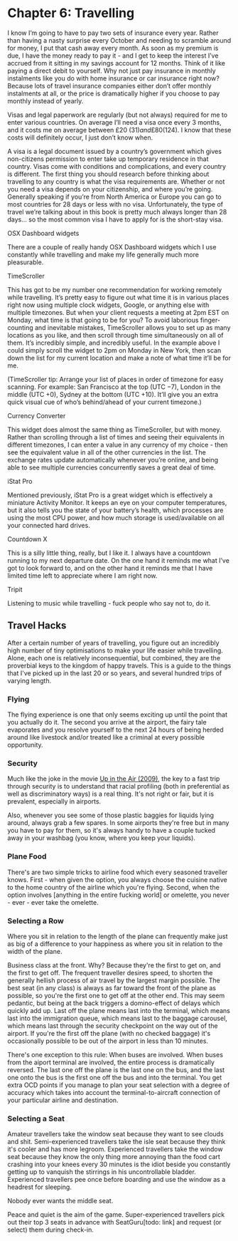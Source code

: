 # Chapter 6: Travelling

I know I’m going to have to pay two sets of insurance every year. Rather than having a nasty surprise every October and needing to scramble around for money, I put that cash away every month. As soon as my premium is due, I have the money ready to pay it - and I get to keep the interest I’ve accrued from it sitting in my savings account for 12 months. Think of it like paying a direct debit to yourself. Why not just pay insurance in monthly instalments like you do with home insurance or car insurance right now? Because lots of travel insurance companies either don’t offer monthly instalments at all, or the price is dramatically higher if you choose to pay monthly instead of yearly. 

Visas and legal paperwork are regularly (but not always) required for me to enter various countries. On average I’ll need a visa once every 3 months, and it costs me on average between £20 ($31) and £80 ($124). I know that these costs will definitely occur, I just don’t know when.

A visa is a legal document issued by a country’s government which gives non-citizens permission to enter take up temporary residence in that country. Visas come with conditions and complications, and every country is different. The first thing you should research before thinking about travelling to any country is what the visa requirements are. Whether or not you need a visa depends on your citizenship, and where you’re going.  Generally speaking if you’re from North America or Europe you can go to most countries for 28 days or less with no visa. Unfortunately, the type of travel we’re talking about in this book is pretty much always longer than 28 days… so the most common visa I have to apply for is the short-stay visa. 

OSX Dashboard widgets

There are a couple of really handy OSX Dashboard widgets which I use constantly while travelling and make my life generally much more pleasurable.

TimeScroller

This has got to be my number one recommendation for working remotely while travelling. It’s pretty easy to figure out what time it is in various places right now using multiple clock widgets, Google, or anything else with multiple timezones. But when your client requests a meeting at 2pm EST on Monday, what time is that going to be for you? To avoid laborious finger-counting and inevitable mistakes, TimeScroller allows you to set up as many locations as you like, and then scroll through time simultaneously on all of them. It’s incredibly simple, and incredibly useful. In the example above I could simply scroll the widget to 2pm on Monday in New York, then scan down the list for my current location and make a note of what time it’ll be for me.

(TimeScroller tip: Arrange your list of places in order of timezone for easy scanning. For example: San Francisco at the top (UTC −7), London in the middle (UTC +0), Sydney at the bottom (UTC +10). It’ll give you an extra quick visual cue of who’s behind/ahead of your current timezone.)

Currency Converter

This widget does almost the same thing as TimeScroller, but with money. Rather than scrolling through a list of times and seeing their equivalents in different timezones, I can enter a value in any currency of my choice - then see the equivalent value in all of the other currencies in the list. The exchange rates update automatically whenever you’re online, and being able to see multiple currencies concurrently saves a great deal of time.

iStat Pro

Mentioned previously, iStat Pro is a great widget which is effectively a miniature Activity Monitor. It keeps an eye on your computer temperatures, but it also tells you the state of your battery’s health, which processes are using the most CPU power, and how much storage is used/available on all your connected hard drives.

Countdown X

This is a silly little thing, really, but I like it. I always have a countdown running to my next departure date. On the one hand it reminds me what I’ve got to look forward to, and on the other hand it reminds me that I have limited time left to appreciate where I am right now.

Tripit

Listening to music while travelling - fuck people who say not to, do it.

## Travel Hacks

After a certain number of years of travelling, you figure out an incredibly high number of tiny optimisations to make your life easier while travelling. Alone, each one is relatively inconsequential, but combined, they are the proverbial keys to the kingdom of happy travels. This is a guide to the things that I've picked up in the last 20 or so years, and several hundred trips of varying length.

### Flying

The flying experience is one that only seems exciting up until the point that you actually do it. The second you arrive at the airport, the fairy tale evaporates and you resolve yourself to the next 24 hours of being herded around like livestock and/or treated like a criminal at every possible opportunity.

### Security

Much like the joke in the movie [Up in the Air (2009)](http://www.imdb.com/title/tt1193138/), the key to a fast trip through security is to understand that racial profiling (both in preferential as well as discriminatory ways) is a real thing. It's not right or fair, but it is prevalent, especially in airports. 

Also, whenever you see some of those plastic baggies for liquids lying around, always grab a few spares. In some airports they're free but in many you have to pay for them, so it's always handy to have a couple tucked away in your washbag (you know, where you keep your liquids).

### Plane Food

There's are two simple tricks to airline food which every seasoned traveller knows. First - when given the option, you always choose the cuisine native to the home country of the airline which you're flying. Second, when the option involves [anything in the entire fucking world] or omelette, you never - ever - ever take the omelette.

### Selecting a Row

Where you sit in relation to the length of the plane can frequently make just as big of a difference to your happiness as where you sit in relation to the width of the plane.

Business class at the front. Why? Because they're the first to get on, and the first to get off. The frequent traveller desires speed, to shorten the generally hellish process of air travel by the largest margin possible. The best seat (in any class) is always as far toward the front of the plane as possible, so you're the first one to get off at the other end. This may seem pedantic, but being at the back triggers a domino-effect of delays which quickly add up. Last off the plane means last into the terminal, which means last into the immigration queue, which means last to the baggage carousel, which means last through the security checkpoint on the way out of the airport. If you're the first off the plane (with no checked baggage) it's occasionally possible to be out of the airport in less than 10 minutes.

There's one exception to this rule: When buses are involved. When buses from the aiport terminal are involved, the entire process is dramatically reversed. The last one off the plane is the last one on the bus, and the last one onto the bus is the first one off the bus and into the terminal. You get extra OCD points if you manage to plan your seat selection with a degree of accuracy which takes into account the terminal-to-aircraft connection of your particular airline and destination.

### Selecting a Seat

Amateur travellers take the window seat because they want to see clouds and shit. Semi-experienced travellers take the isle seat because they think it's cooler and has more legroom. Experienced travellers take the window seat because they know the only thing more annoying than the food cart crashing into your knees every 30 minutes is the idiot beside you constantly getting up to vanquish the stirrings in his uncontrollable bladder. Experienced travellers pee once before boarding and use the window as a headrest for sleeping.

Nobody ever wants the middle seat.

Peace and quiet is the aim of the game. Super-experienced travellers pick out their top 3 seats in advance with SeatGuru[todo: link] and request (or select) them during check-in.


























